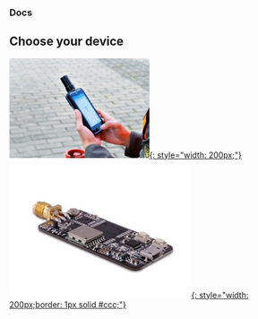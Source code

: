 ### Docs 

## Choose your device


 [![](images/d303.jpg){: style="width: 200px;"} ](/d303-docs)
 [![](images/rtk-board.jpg){: style="width: 200px;border: 1px solid #ccc;"} ](/rtk-board)

 
 
 
 
 
 
 
 
 